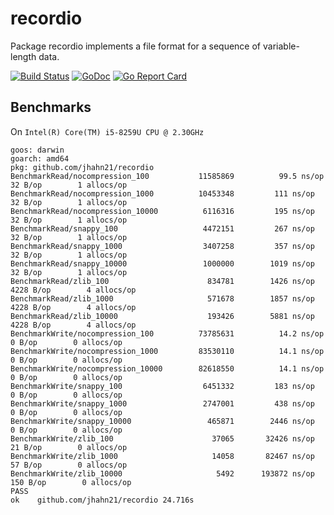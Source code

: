 # recordio

Package recordio implements a file format for a sequence of variable-length data.

[![Build Status](https://travis-ci.org/jhahn21/recordio.svg?branch=master)](https://travis-ci.org/jhahn21/recordio)
[![GoDoc](https://godoc.org/github.com/jhahn21/recordio?status.svg)](https://godoc.org/github.com/jhahn21/recordio)
[![Go Report Card](https://goreportcard.com/badge/github.com/jhahn21/recordio)](https://goreportcard.com/report/github.com/jhahn21/recordio)

## Benchmarks

On `Intel(R) Core(TM) i5-8259U CPU @ 2.30GHz`

```
goos: darwin
goarch: amd64
pkg: github.com/jhahn21/recordio
BenchmarkRead/nocompression_100           11585869          99.5 ns/op        32 B/op        1 allocs/op
BenchmarkRead/nocompression_1000          10453348         111 ns/op        32 B/op        1 allocs/op
BenchmarkRead/nocompression_10000          6116316         195 ns/op        32 B/op        1 allocs/op
BenchmarkRead/snappy_100                   4472151         267 ns/op        32 B/op        1 allocs/op
BenchmarkRead/snappy_1000                  3407258         357 ns/op        32 B/op        1 allocs/op
BenchmarkRead/snappy_10000                 1000000        1019 ns/op        32 B/op        1 allocs/op
BenchmarkRead/zlib_100                      834781        1426 ns/op      4228 B/op        4 allocs/op
BenchmarkRead/zlib_1000                     571678        1857 ns/op      4228 B/op        4 allocs/op
BenchmarkRead/zlib_10000                    193426        5881 ns/op      4228 B/op        4 allocs/op
BenchmarkWrite/nocompression_100          73785631          14.2 ns/op         0 B/op        0 allocs/op
BenchmarkWrite/nocompression_1000         83530110          14.1 ns/op         0 B/op        0 allocs/op
BenchmarkWrite/nocompression_10000        82618550          14.1 ns/op         0 B/op        0 allocs/op
BenchmarkWrite/snappy_100                  6451332         183 ns/op         0 B/op        0 allocs/op
BenchmarkWrite/snappy_1000                 2747001         438 ns/op         0 B/op        0 allocs/op
BenchmarkWrite/snappy_10000                 465871        2446 ns/op         0 B/op        0 allocs/op
BenchmarkWrite/zlib_100                      37065       32426 ns/op        21 B/op        0 allocs/op
BenchmarkWrite/zlib_1000                     14058       82467 ns/op        57 B/op        0 allocs/op
BenchmarkWrite/zlib_10000                     5492      193872 ns/op       150 B/op        0 allocs/op
PASS
ok    github.com/jhahn21/recordio 24.716s
```
